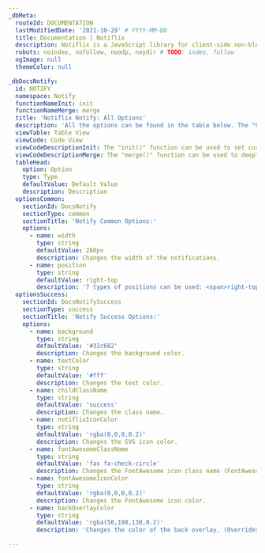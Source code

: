```yaml
---
_dbMeta:
  routeId: DOCUMENTATION
  lastModifiedDate: '2021-10-29' # YYYY-MM-DD
  title: Documentation | Notiflix
  description: Notiflix is a JavaScript library for client-side non-blocking notifications, popup boxes, loading indicators, and more that makes your web projects much better.
  robots: noindex, nofollow, noodp, noydir # TODO: index, follow
  ogImage: null
  themeColor: null

_dbDocsNotify:
  id: NOTIFY
  namespace: Notify
  functionNameInit: init
  functionNameMerge: merge
  title: 'Notiflix Notify: All Options'
  description: 'All the options can be found in the table below. The "Code View" tab can be switched to see the usages of <span>init</span> and <span>merge</span> functions.'
  viewTable: Table View
  viewCode: Code View
  viewCodeDescriptionInit: The "init()" function can be used to set custom options as globally.
  viewCodeDescriptionMerge: The "merge()" function can be used to deeply extend the "init()" options for a specific page or event globally.
  tableHead:
    option: Option
    type: Type
    defaultValue: Default Value
    description: Description
  optionsCommon:
    sectionId: DocsNotify
    sectionType: common
    sectionTitle: 'Notify Common Options:'
    options:
      - name: width
        type: string
        defaultValue: 280px
        description: Changes the width of the notifications.
      - name: position
        type: string
        defaultValue: right-top
        description: '7 types of positions can be used: <span>right-top</span> <span>right-bottom</span> <span>left-top</span> <span>left-bottom</span> <span>center-top</span> <span>center-bottom</span> <span>center-center</span>'
  optionsSuccess:
    sectionId: DocsNotifySuccess
    sectionType: success
    sectionTitle: 'Notify Success Options:'
    options:
      - name: background
        type: string
        defaultValue: '#32c682'
        description: Changes the background color.
      - name: textColor
        type: string
        defaultValue: '#fff'
        description: Changes the text color.
      - name: childClassName
        type: string
        defaultValue: 'success'
        description: Changes the class name.
      - name: notiflixIconColor
        type: string
        defaultValue: 'rgba(0,0,0,0.2)'
        description: Changes the SVG icon color.
      - name: fontAwesomeClassName
        type: string
        defaultValue: 'fas fa-check-circle'
        description: Changes the FontAwesome icon class name (FontAwesome has to be added to the project separately.)
      - name: fontAwesomeIconColor
        type: string
        defaultValue: 'rgba(0,0,0,0.2)'
        description: Changes the FontAwesome icon color.
      - name: backOverlayColor
        type: string
        defaultValue: 'rgba(50,198,130,0.2)'
        description: 'Changes the color of the back overlay. (Overrides the common "backOverlayColor" option for this notification type. It can be set as an empty string to use the common one.)'

---
```

